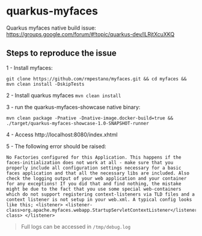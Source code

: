 # quarkus-myfaces

Quarkus myfaces native build issue: https://groups.google.com/forum/#!topic/quarkus-dev/lLRjtXcuXKQ


## Steps to reproduce the issue

1 - Install myfaces:

```
git clone https://github.com/rmpestano/myfaces.git && cd myfaces && mvn clean install -DskipTests 
``` 

2 - Install quarkus myfaces `mvn clean install`

3 - run the quarkus-myfaces-showcase  native binary:

```
mvn clean package -Pnative -Dnative-image.docker-build=true && ./target/quarkus-myfaces-showcase-1.0-SNAPSHOT-runner

```

4 - Access http://localhost:8080/index.xhtml

5 - The following error should be raised:

```
No Factories configured for this Application. This happens if the faces-initialization does not work at all - make sure that you properly include all configuration settings necessary for a basic faces application and that all the necessary libs are included. Also check the logging output of your web application and your container for any exceptions! If you did that and find nothing, the mistake might be due to the fact that you use some special web-containers which do not support registering context-listeners via TLD files and a context listener is not setup in your web.xml. A typical config looks like this; <listener> <listener-class>org.apache.myfaces.webapp.StartupServletContextListener</listener-class> </listener> 
```


> Full logs can be accessed in `/tmp/debug.log`

 

 
